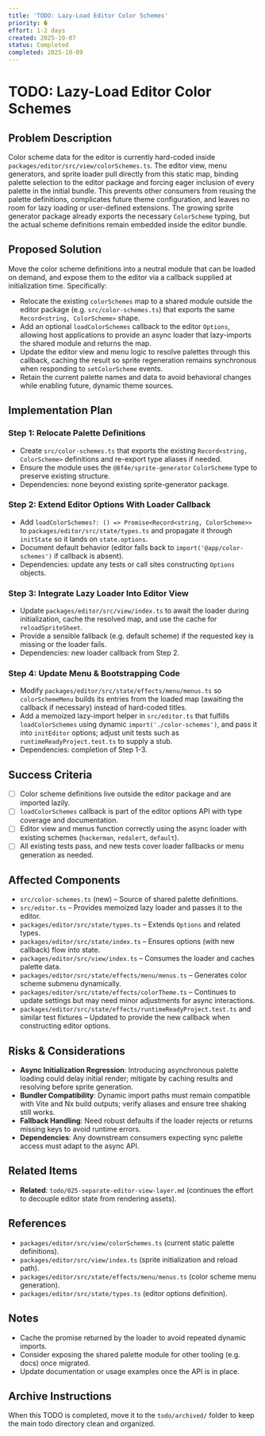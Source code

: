 ```yaml
---
title: 'TODO: Lazy-Load Editor Color Schemes'
priority: �
effort: 1-2 days
created: 2025-10-07
status: Completed
completed: 2025-10-09
---
```


# TODO: Lazy-Load Editor Color Schemes

## Problem Description

Color scheme data for the editor is currently hard-coded inside `packages/editor/src/view/colorSchemes.ts`. The editor view, menu generators, and sprite loader pull directly from this static map, binding palette selection to the editor package and forcing eager inclusion of every palette in the initial bundle. This prevents other consumers from reusing the palette definitions, complicates future theme configuration, and leaves no room for lazy loading or user-defined extensions. The growing sprite generator package already exports the necessary `ColorScheme` typing, but the actual scheme definitions remain embedded inside the editor bundle.

## Proposed Solution

Move the color scheme definitions into a neutral module that can be loaded on demand, and expose them to the editor via a callback supplied at initialization time. Specifically:
- Relocate the existing `colorSchemes` map to a shared module outside the editor package (e.g. `src/color-schemes.ts`) that exports the same `Record<string, ColorScheme>` shape.
- Add an optional `loadColorSchemes` callback to the editor `Options`, allowing host applications to provide an async loader that lazy-imports the shared module and returns the map.
- Update the editor view and menu logic to resolve palettes through this callback, caching the result so sprite regeneration remains synchronous when responding to `setColorScheme` events.
- Retain the current palette names and data to avoid behavioral changes while enabling future, dynamic theme sources.

## Implementation Plan

### Step 1: Relocate Palette Definitions
- Create `src/color-schemes.ts` that exports the existing `Record<string, ColorScheme>` definitions and re-export type aliases if needed.
- Ensure the module uses the `@8f4e/sprite-generator` `ColorScheme` type to preserve existing structure.
- Dependencies: none beyond existing sprite-generator package.

### Step 2: Extend Editor Options With Loader Callback
- Add `loadColorSchemes?: () => Promise<Record<string, ColorScheme>>` to `packages/editor/src/state/types.ts` and propagate it through `initState` so it lands on `state.options`.
- Document default behavior (editor falls back to `import('@app/color-schemes')` if callback is absent).
- Dependencies: update any tests or call sites constructing `Options` objects.

### Step 3: Integrate Lazy Loader Into Editor View
- Update `packages/editor/src/view/index.ts` to await the loader during initialization, cache the resolved map, and use the cache for `reloadSpriteSheet`.
- Provide a sensible fallback (e.g. default scheme) if the requested key is missing or the loader fails.
- Dependencies: new loader callback from Step 2.

### Step 4: Update Menu & Bootstrapping Code
- Modify `packages/editor/src/state/effects/menu/menus.ts` so `colorSchemeMenu` builds its entries from the loaded map (awaiting the callback if necessary) instead of hard-coded titles.
- Add a memoized lazy-import helper in `src/editor.ts` that fulfills `loadColorSchemes` using dynamic `import('./color-schemes')`, and pass it into `initEditor` options; adjust unit tests such as `runtimeReadyProject.test.ts` to supply a stub.
- Dependencies: completion of Step 1-3.

## Success Criteria

- [ ] Color scheme definitions live outside the editor package and are imported lazily.
- [ ] `loadColorSchemes` callback is part of the editor options API with type coverage and documentation.
- [ ] Editor view and menus function correctly using the async loader with existing schemes (`hackerman`, `redalert`, `default`).
- [ ] All existing tests pass, and new tests cover loader fallbacks or menu generation as needed.

## Affected Components

- `src/color-schemes.ts` (new) – Source of shared palette definitions.
- `src/editor.ts` – Provides memoized lazy loader and passes it to the editor.
- `packages/editor/src/state/types.ts` – Extends `Options` and related types.
- `packages/editor/src/state/index.ts` – Ensures options (with new callback) flow into state.
- `packages/editor/src/view/index.ts` – Consumes the loader and caches palette data.
- `packages/editor/src/state/effects/menu/menus.ts` – Generates color scheme submenu dynamically.
- `packages/editor/src/state/effects/colorTheme.ts` – Continues to update settings but may need minor adjustments for async interactions.
- `packages/editor/src/state/effects/runtimeReadyProject.test.ts` and similar test fixtures – Updated to provide the new callback when constructing editor options.

## Risks & Considerations

- **Async Initialization Regression**: Introducing asynchronous palette loading could delay initial render; mitigate by caching results and resolving before sprite generation.
- **Bundler Compatibility**: Dynamic import paths must remain compatible with Vite and Nx build outputs; verify aliases and ensure tree shaking still works.
- **Fallback Handling**: Need robust defaults if the loader rejects or returns missing keys to avoid runtime errors.
- **Dependencies**: Any downstream consumers expecting sync palette access must adapt to the async API.

## Related Items

- **Related**: `todo/025-separate-editor-view-layer.md` (continues the effort to decouple editor state from rendering assets).

## References

- `packages/editor/src/view/colorSchemes.ts` (current static palette definitions).
- `packages/editor/src/view/index.ts` (sprite initialization and reload path).
- `packages/editor/src/state/effects/menu/menus.ts` (color scheme menu generation).
- `packages/editor/src/state/types.ts` (editor options definition).

## Notes

- Cache the promise returned by the loader to avoid repeated dynamic imports.
- Consider exposing the shared palette module for other tooling (e.g. docs) once migrated.
- Update documentation or usage examples once the API is in place.

## Archive Instructions

When this TODO is completed, move it to the `todo/archived/` folder to keep the main todo directory clean and organized. 
